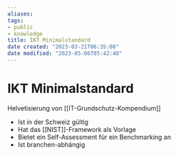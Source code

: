 ```yaml
---
aliases: 
tags:
- public
- knowledge
title: IKT Minimalstandard
date created: "2023-03-21T06:35:08"
date modified: "2023-05-06T05:42:48"
---
```


# IKT Minimalstandard
Helvetisierung von [[IT-Grundschutz-Kompendium]]

- Ist in der Schweiz gültig
- Hat das [[NIST]]-Framework als Vorlage
- Bietet ein Self-Assessment für ein Benchmarking an
- Ist branchen-abhängig
